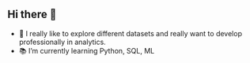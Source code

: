 ## Hi there 👋


- 🎯 I really like to explore different datasets and
really want to develop professionally in analytics.
- 📚 I’m currently learning Python, SQL, ML
